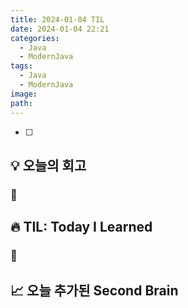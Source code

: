 ```yaml
---
title: 2024-01-04 TIL
date: 2024-01-04 22:21
categories:
  - Java
  - ModernJava
tags:
  - Java
  - ModernJava
image: 
path:
---
```


- [ ] 

## 💡 오늘의 회고
### 👀


## 🔥 TIL: Today I Learned
### 👀

## 📈 오늘 추가된 Second Brain
